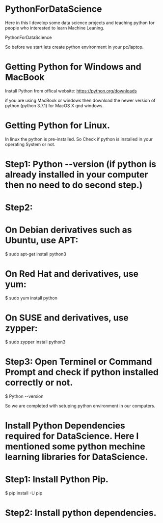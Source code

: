 # PythonForDataScience
Here in this I develop some data science projects and teaching python for people who interested to learn Machine Leaning.

PythonForDataScience

So before we start lets create python environment in your pc/laptop.

# Getting Python for Windows and MacBook

Install Python from offical website: https://python.org/downloads

if you are using MacBook or windows  then download the newer version of  python (python 3.7.1) for MacOS X qnd windows.

# Getting Python for Linux.

In linux the python is pre-installed. So Check if python is installed in your operating System or not.

# Step1: Python --version (if python is already installed in your computer then no need to do second step.)

# Step2: 

# On Debian derivatives such as Ubuntu, use APT:

$ sudo apt-get install python3

# On Red Hat and derivatives, use yum:

$ sudo yum install python 

# On SUSE and derivatives, use zypper:

$ sudo zypper install python3

# Step3: Open Terminel or Command Prompt and check if python installed correctly or not.

$ Python --version

So we are completed with setuping python environment in our computers.

# Install Python Dependencies required for DataScience. Here I mentioned some python mechine learning libraries for DataScience.

# Step1: Install Python Pip.

$ pip install -U pip

# Step2: Install python dependencies.

